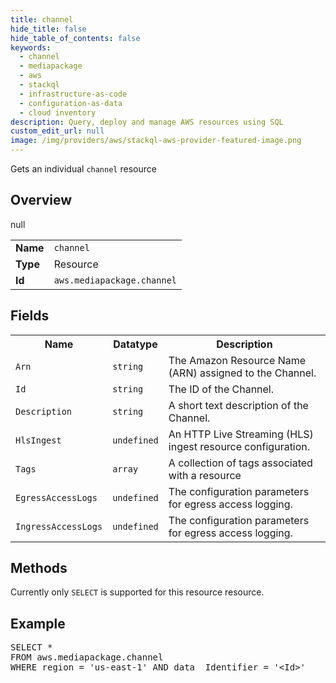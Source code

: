 ```yaml
---
title: channel
hide_title: false
hide_table_of_contents: false
keywords:
  - channel
  - mediapackage
  - aws
  - stackql
  - infrastructure-as-code
  - configuration-as-data
  - cloud inventory
description: Query, deploy and manage AWS resources using SQL
custom_edit_url: null
image: /img/providers/aws/stackql-aws-provider-featured-image.png
---
```

Gets an individual <code>channel</code> resource

## Overview
<table><tbody>
<tr><td><b>Name</b></td><td><code>channel</code></td></tr>
<tr><td><b>Type</b></td><td>Resource</td></tr>
null
<tr><td><b>Id</b></td><td><code>aws.mediapackage.channel</code></td></tr>
</tbody></table>

## Fields
<table><tbody>
<tr><th>Name</th><th>Datatype</th><th>Description</th></tr>
<tr><td><code>Arn</code></td><td><code>string</code></td><td>The Amazon Resource Name (ARN) assigned to the Channel.</td></tr>
<tr><td><code>Id</code></td><td><code>string</code></td><td>The ID of the Channel.</td></tr>
<tr><td><code>Description</code></td><td><code>string</code></td><td>A short text description of the Channel.</td></tr>
<tr><td><code>HlsIngest</code></td><td><code>undefined</code></td><td>An HTTP Live Streaming (HLS) ingest resource configuration.</td></tr>
<tr><td><code>Tags</code></td><td><code>array</code></td><td>A collection of tags associated with a resource</td></tr>
<tr><td><code>EgressAccessLogs</code></td><td><code>undefined</code></td><td>The configuration parameters for egress access logging.</td></tr>
<tr><td><code>IngressAccessLogs</code></td><td><code>undefined</code></td><td>The configuration parameters for egress access logging.</td></tr>

</tbody></table>

## Methods
Currently only <code>SELECT</code> is supported for this resource resource.

## Example
<pre>
SELECT * 
FROM aws.mediapackage.channel
WHERE region = 'us-east-1' AND data__Identifier = '&lt;Id&gt;'
</pre>
